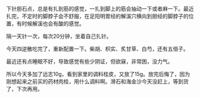 下针胆石点，总是有扎到筋的感觉，一扎到脚上的筋会抽动一下或者麻一下。最近扎完，不定时的脚脖子会不舒服，在足阳明胃经的解溪穴横向到胆经的脚脖子的位置，有时候解溪也会有酸的感觉。

隔一天针一次，每次20分钟，坐着自己扎针。

今天四逆散吃完了，重新配置一下。柴胡、枳实、炙甘草、白芍，还有五倍子。

最近还有点睡眠不好，导致感觉有些少阴证，但欲寐，非常困，没力气。

所以今天多加了远志10g，看到家里的调料桂皮，又放了15g。放完后悔了，因为刚想起来之前买的药材肉桂，用什么调料啊。滑石和海金沙今天没赶上，等到货了，下次再用。


